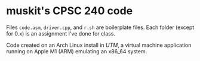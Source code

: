 # muskit's CPSC 240 code
Files `code.asm`, `driver.cpp`, and `r.sh` are boilerplate files. Each folder (except for 0.x) is an assignment I've done for class.

Code created on an Arch Linux install in *UTM*, a virtual machine application running on Apple M1 (ARM) emulating an x86_64 system.
